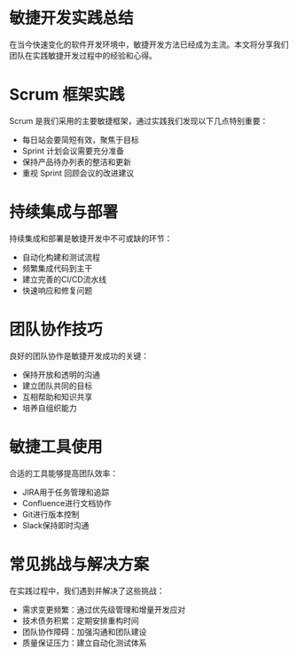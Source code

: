 # 敏捷开发实践总结

在当今快速变化的软件开发环境中，敏捷开发方法已经成为主流。本文将分享我们团队在实践敏捷开发过程中的经验和心得。

# Scrum 框架实践

Scrum 是我们采用的主要敏捷框架，通过实践我们发现以下几点特别重要：

- 每日站会要简短有效，聚焦于目标
- Sprint 计划会议需要充分准备
- 保持产品待办列表的整洁和更新
- 重视 Sprint 回顾会议的改进建议

# 持续集成与部署

持续集成和部署是敏捷开发中不可或缺的环节：

- 自动化构建和测试流程
- 频繁集成代码到主干
- 建立完善的CI/CD流水线
- 快速响应和修复问题

# 团队协作技巧

良好的团队协作是敏捷开发成功的关键：

- 保持开放和透明的沟通
- 建立团队共同的目标
- 互相帮助和知识共享
- 培养自组织能力

# 敏捷工具使用

合适的工具能够提高团队效率：

- JIRA用于任务管理和追踪
- Confluence进行文档协作
- Git进行版本控制
- Slack保持即时沟通

# 常见挑战与解决方案

在实践过程中，我们遇到并解决了这些挑战：

- 需求变更频繁：通过优先级管理和增量开发应对
- 技术债务积累：定期安排重构时间
- 团队协作障碍：加强沟通和团队建设
- 质量保证压力：建立自动化测试体系 